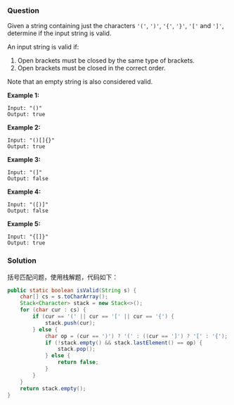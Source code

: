 ### Question

Given a string containing just the characters `'('`, `')'`, `'{'`, `'}'`, `'['` and `']'`, determine if the input string is valid.

An input string is valid if:

1.  Open brackets must be closed by the same type of brackets.
2.  Open brackets must be closed in the correct order.

Note that an empty string is also considered valid.

**Example 1:**

```
Input: "()"
Output: true
```

**Example 2:**

```
Input: "()[]{}"
Output: true
```

**Example 3:**

```
Input: "(]"
Output: false
```

**Example 4:**

```
Input: "([)]"
Output: false
```

**Example 5:**

```
Input: "{[]}"
Output: true
```

### Solution

括号匹配问题，使用栈解题，代码如下：

```java
public static boolean isValid(String s) {
    char[] cs = s.toCharArray();
    Stack<Character> stack = new Stack<>();
    for (char cur : cs) {
        if (cur == '(' || cur == '[' || cur == '{') {
            stack.push(cur);
        } else {
            char op = (cur == ')') ? '(' : ((cur == ']') ? '[' : '{');
            if (!stack.empty() && stack.lastElement() == op) {
                stack.pop();
            } else {
                return false;
            }
        }
    }
    return stack.empty();
}
```

